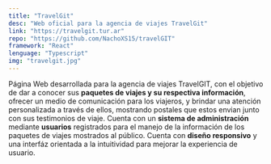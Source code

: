 ```yaml
---
title: "TravelGit"
desc: "Web oficial para la agencia de viajes TravelGit"
link: "https://travelgit.tur.ar"
repo: "https://github.com/NachoXS15/travelGIT"
framework: "React"
lenguage: "Typescript"
img: "travelgit.jpg"
---
```

Página Web desarrollada para la agencia de viajes TravelGIT, con el objetivo de dar a conocer sus **paquetes de viajes y su respectiva información**, ofrecer un medio de comunicación para los viajeros, y brindar una atención personalizada a través de ellos, mostrando postales que estos envian junto con sus testimonios de viaje.
Cuenta con un **sistema de administración** mediante **usuarios** registrados para el manejo de la información de los paquetes de viajes mostrados al público.
Cuenta con **diseño responsivo** y una interfáz orientada a la intuitividad para mejorar la experiencia de usuario.
